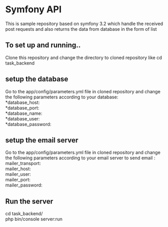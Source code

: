 Symfony API
========================

This is sample repository based on symfony 3.2 which handle the received post requests and also returns the data from database in the form of list 

## To set up and running..

Clone this repository and change the directory to cloned repository like cd task_backend 

## setup the database 

Go to the app/config/parameters.yml file in cloned repository  and change the following parameters according to your database:  
    *database_host:  
    *database_port:   
    *database_name:  
    *database_user:   
    *database_password:   
	
## setup the email server  

Go to the app/config/parameters.yml file in cloned repository  and change the following parameters according to your email server to send email :    
    mailer_transport:   
    mailer_host:   
    mailer_user:   
    mailer_port:   
    mailer_password:  

	
## Run the server

 cd task_backend/  
 php bin/console server:run  	
